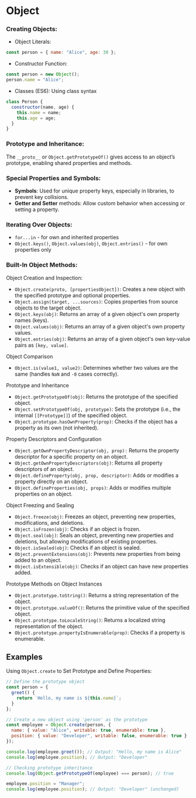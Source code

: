 # Object

### Creating Objects:

- Object Literals:
```js
const person = { name: "Alice", age: 30 };
```
- Constructor Function:
```js
const person = new Object();
person.name = "Alice";
```
- Classes (ES6): Using class syntax
```js
class Person {
  constructor(name, age) {
    this.name = name;
    this.age = age;
  }
}
```

### Prototype and Inheritance:

The `__proto__` or `Object.getPrototypeOf()` gives access to an object’s prototype, enabling shared properties and methods.

### Special Properties and Symbols:

- **Symbols**: Used for unique property keys, especially in libraries, to prevent key collisions.
- **Getter and Setter** methods: Allow custom behavior when accessing or setting a property.

### Iterating Over Objects:

- `for...in` - for own and inherited properties
- `Object.keys()`, `Object.values(obj)`, `Object.entries()` - for own properties only

### Built-In Object Methods:

Object Creation and Inspection:

- `Object.create(proto, [propertiesObject])`: Creates a new object with the specified prototype and optional properties.
- `Object.assign(target, ...sources)`: Copies properties from source objects to the target object.
- `Object.keys(obj)`: Returns an array of a given object's own property names (keys).
- `Object.values(obj)`: Returns an array of a given object's own property values.
- `Object.entries(obj)`: Returns an array of a given object's own key-value pairs as `[key, value]`.

Object Comparison

- `Object.is(value1, value2)`: Determines whether two values are the same (handles `NaN` and `-0` cases correctly).

Prototype and Inheritance

- `Object.getPrototypeOf(obj)`: Returns the prototype of the specified object.
- `Object.setPrototypeOf(obj, prototype)`: Sets the prototype (i.e., the internal `[[Prototype]]`) of the specified object.
- `Object.prototype.hasOwnProperty(prop)`: Checks if the object has a property as its own (not inherited).

Property Descriptors and Configuration

- `Object.getOwnPropertyDescriptor(obj, prop):` Returns the property descriptor for a specific property on an object.
- `Object.getOwnPropertyDescriptors(obj)`: Returns all property descriptors of an object.
- `Object.defineProperty(obj, prop, descriptor)`: Adds or modifies a property directly on an object.
- `Object.defineProperties(obj, props)`: Adds or modifies multiple properties on an object.

Object Freezing and Sealing

- `Object.freeze(obj)`: Freezes an object, preventing new properties, modifications, and deletions.
- `Object.isFrozen(obj)`: Checks if an object is frozen.
- `Object.seal(obj)`: Seals an object, preventing new properties and deletions, but allowing modifications of existing properties.
- `Object.isSealed(obj)`: Checks if an object is sealed.
- `Object.preventExtensions(obj)`: Prevents new properties from being added to an object.
- `Object.isExtensible(obj)`: Checks if an object can have new properties added.

Prototype Methods on Object Instances

- `Object.prototype.toString()`: Returns a string representation of the object.
- `Object.prototype.valueOf()`: Returns the primitive value of the specified object.
- `Object.prototype.toLocaleString()`: Returns a localized string representation of the object.
- `Object.prototype.propertyIsEnumerable(prop)`: Checks if a property is enumerable.

## Examples

Using `Object.create` to Set Prototype and Define Properties:
```js
// Define the prototype object
const person = {
  greet() {
    return `Hello, my name is ${this.name}`;
  }
};

// Create a new object using 'person' as the prototype
const employee = Object.create(person, {
  name: { value: "Alice", writable: true, enumerable: true },
  position: { value: "Developer", writable: false, enumerable: true }
});

console.log(employee.greet()); // Output: "Hello, my name is Alice"
console.log(employee.position); // Output: "Developer"

// Checking prototype inheritance
console.log(Object.getPrototypeOf(employee) === person); // true

employee.position = "Manager";
console.log(employee.position); // Output: "Developer" (unchanged)
```
